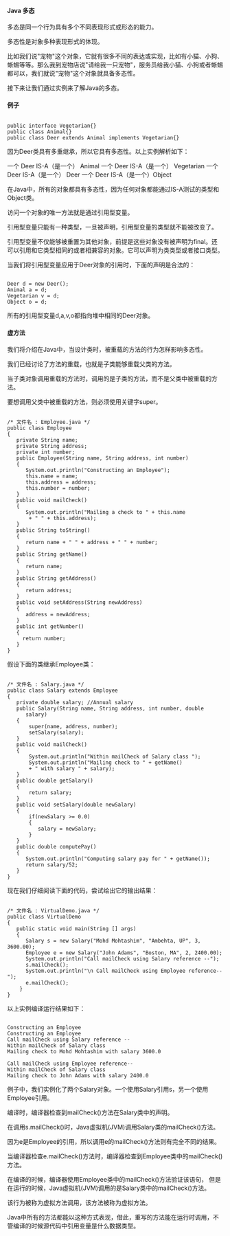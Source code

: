  
#### Java 多态

 
多态是同一个行为具有多个不同表现形式或形态的能力。 

 多态性是对象多种表现形式的体现。

  比如我们说"宠物"这个对象，它就有很多不同的表达或实现，比如有小猫、小狗、蜥蜴等等。那么我到宠物店说"请给我一只宠物"，服务员给我小猫、小狗或者蜥蜴都可以，我们就说"宠物"这个对象就具备多态性。 

 接下来让我们通过实例来了解Java的多态。

 
#### 例子

 
```

public interface Vegetarian{}
public class Animal{}
public class Deer extends Animal implements Vegetarian{}

```
  因为Deer类具有多重继承，所以它具有多态性。以上实例解析如下： 

 
 一个 Deer IS-A（是一个） Animal
  一个 Deer IS-A（是一个） Vegetarian
  一个 Deer IS-A（是一个） Deer
  一个 Deer IS-A（是一个）Object
 
在Java中，所有的对象都具有多态性，因为任何对象都能通过IS-A测试的类型和Object类。


 访问一个对象的唯一方法就是通过引用型变量。


 引用型变量只能有一种类型，一旦被声明，引用型变量的类型就不能被改变了。


 引用型变量不仅能够被重置为其他对象，前提是这些对象没有被声明为final。还可以引用和它类型相同的或者相兼容的对象。它可以声明为类类型或者接口类型。

 当我们将引用型变量应用于Deer对象的引用时，下面的声明是合法的： 

 
```

Deer d = new Deer();
Animal a = d;
Vegetarian v = d;
Object o = d;

```
 所有的引用型变量d,a,v,o都指向堆中相同的Deer对象。

 

#### 虚方法

 我们将介绍在Java中，当设计类时，被重载的方法的行为怎样影响多态性。


 我们已经讨论了方法的重载，也就是子类能够重载父类的方法。


 当子类对象调用重载的方法时，调用的是子类的方法，而不是父类中被重载的方法。


 要想调用父类中被重载的方法，则必须使用关键字super。

 
```

/* 文件名 : Employee.java */
public class Employee
{
   private String name;
   private String address;
   private int number;
   public Employee(String name, String address, int number)
   {
      System.out.println("Constructing an Employee");
      this.name = name;
      this.address = address;
      this.number = number;
   }
   public void mailCheck()
   {
      System.out.println("Mailing a check to " + this.name
       + " " + this.address);
   }
   public String toString()
   {
      return name + " " + address + " " + number;
   }
   public String getName()
   {
      return name;
   }
   public String getAddress()
   {
      return address;
   }
   public void setAddress(String newAddress)
   {
      address = newAddress;
   }
   public int getNumber()
   {
     return number;
   }
}

```
 假设下面的类继承Employee类：

 
```

/* 文件名 : Salary.java */
public class Salary extends Employee
{
   private double salary; //Annual salary
   public Salary(String name, String address, int number, double
      salary)
   {
       super(name, address, number);
       setSalary(salary);
   }
   public void mailCheck()
   {
       System.out.println("Within mailCheck of Salary class ");
       System.out.println("Mailing check to " + getName()
       + " with salary " + salary);
   }
   public double getSalary()
   {
       return salary;
   }
   public void setSalary(double newSalary)
   {
       if(newSalary >= 0.0)
       {
          salary = newSalary;
       }
   }
   public double computePay()
   {
      System.out.println("Computing salary pay for " + getName());
      return salary/52;
   }
}

```
 现在我们仔细阅读下面的代码，尝试给出它的输出结果：

 
```

/* 文件名 : VirtualDemo.java */
public class VirtualDemo
{
   public static void main(String [] args)
   {
      Salary s = new Salary("Mohd Mohtashim", "Ambehta, UP", 3, 3600.00);
      Employee e = new Salary("John Adams", "Boston, MA", 2, 2400.00);
      System.out.println("Call mailCheck using Salary reference --");
      s.mailCheck();
      System.out.println("\n Call mailCheck using Employee reference--");
      e.mailCheck();
    }
}

```
 以上实例编译运行结果如下：

 
```

Constructing an Employee
Constructing an Employee
Call mailCheck using Salary reference --
Within mailCheck of Salary class
Mailing check to Mohd Mohtashim with salary 3600.0

Call mailCheck using Employee reference--
Within mailCheck of Salary class
Mailing check to John Adams with salary 2400.0

```
 例子中，我们实例化了两个Salary对象。一个使用Salary引用s，另一个使用Employee引用。


 编译时，编译器检查到mailCheck()方法在Salary类中的声明。


 在调用s.mailCheck()时，Java虚拟机(JVM)调用Salary类的mailCheck()方法。


 因为e是Employee的引用，所以调用e的mailCheck()方法则有完全不同的结果。


 当编译器检查e.mailCheck()方法时，编译器检查到Employee类中的mailCheck()方法。


 在编译的时候，编译器使用Employee类中的mailCheck()方法验证该语句， 但是在运行的时候，Java虚拟机(JVM)调用的是Salary类中的mailCheck()方法。


 该行为被称为虚拟方法调用，该方法被称为虚拟方法。


 Java中所有的方法都能以这种方式表现，借此，重写的方法能在运行时调用，不管编译的时候源代码中引用变量是什么数据类型。

 

